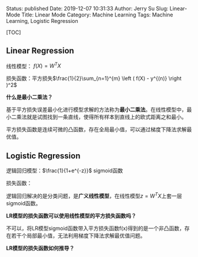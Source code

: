 Status: published
Date: 2019-12-07 10:31:33
Author: Jerry Su
Slug: Linear-Mode
Title: Linear Mode
Category: Machine Learning 
Tags: Machine Learning, Logistic Regression

[TOC]

## Linear Regression

线性模型： $f(X) = W^TX$

损失函数：平方损失$\frac{1}{2}\sum_{n=1}^{m} \left ( f(X) - y^{(n)} \right )^2$

**什么是最小二乘法？**

基于平方损失误差最小化进行模型求解的方法称为**最小二乘法**。在线性模型中，最小二乘法就是试图找到一条直线，使得所有样本到直线上的欧式距离之和最小。

平方损失函数是连续可微的凸函数，存在全局最小值，可以通过梯度下降法求解最优值。

## Logistic Regression

逻辑回归模型：$\frac{1}{1+e^{-z}}$ sigmoid函数

损失函数：

逻辑回归解决的是分类问题，是**广义线性模型**，在线性模型$z=W^TX$上套一层sigmoid函数。

**LR模型的损失函数可以使用线性模型的平方损失函数吗？**

不可以，将LR模型sigmoid函数带入平方损失函数f(x)得到的是一个非凸函数，存在若干个局部最小值，无法利用梯度下降法求解最优值问题。

**LR模型的损失函数如何推导？**



